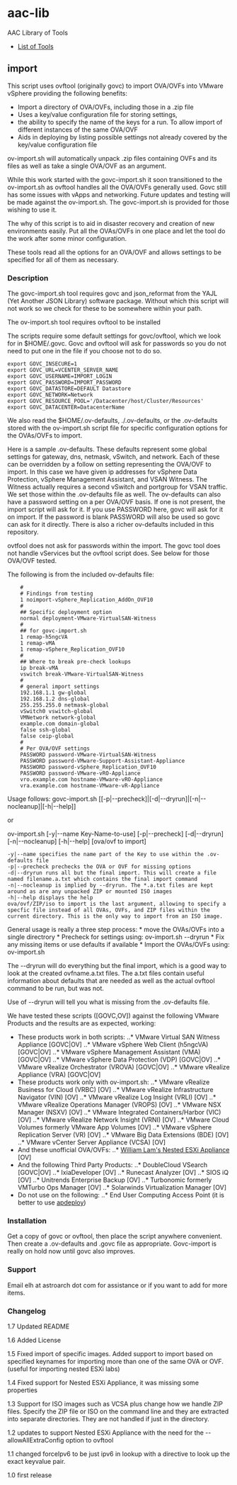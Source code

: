 # aac-lib
AAC Library of Tools

- <a href=https://github.com/Texiwill/aac-lib/tree/master/>List of Tools</a>

## import
This script uses ovftool (originally govc) to import OVA/OVFs into VMware
vSphere providing the following benefits:

* Import a directory of OVA/OVFs, including those in a .zip file
* Uses a key/value configuration file for storing settings, 
* the ability to specify the name of the keys for a run. To allow import of different instances of the same OVA/OVF
* Aids in deploying by listing possible settings not already covered by the key/value configuration file

ov-import.sh will automatically unpack .zip files containing OVFs and its files as well as take a single OVA/OVF as an argument.

While this work started with the govc-import.sh it soon transitioned to
the ov-import.sh as ovftool handles all the OVA/OVFs generally used. Govc
still has some issues with vApps and networking. Future updates and
testing will be made against the ov-import.sh. The govc-import.sh is
provided for those wishing to use it.

The why of this script is to aid in disaster recovery and creation of
new environments easily. Put all the OVAs/OVFs in one place and let the
tool do the work after some minor configuration. 

These tools read all the options for an OVA/OVF and allows settings to
be specified for all of them as necessary.

### Description
The govc-import.sh tool requires govc and json_reformat from the YAJL
(Yet Another JSON Library) software package. Without which this script
will not work so we check for these to be somewhere within your path.

The ov-import.sh tool requires ovftool to be installed

The scripts require some default settings for govc/ovftool, which we
look for in $HOME/.govc. Govc and ovftool will ask for passwords so you
do not need to put one in the file if you choose not to do so.

```
export GOVC_INSECURE=1
export GOVC_URL=VCENTER_SERVER_NAME
export GOVC_USERNAME=IMPORT_LOGIN
export GOVC_PASSWORD=IMPORT_PASSWORD
export GOVC_DATASTORE=DEFAULT Datastore
export GOVC_NETWORK=Network
export GOVC_RESOURCE_POOL='/Datacenter/host/Cluster/Resources'
export GOVC_DATACENTER=DatacenterName
```

We also read the $HOME/.ov-defaults, ./.ov-defaults, or the
.ov-defaults stored with the ov-import.sh script file for specific
configuration options for the OVAs/OVFs to import.

Here is a sample .ov-defaults. These defaults represent some
global settings for gateway, dns, netmask, vSwitch, and network. Each of
these can be overridden by a follow on setting representing the OVA/OVF
to import. In this case we have given ip addresses for vSphere Data
Protection, vSphere Management Assistant, and VSAN Witness. The Witness
actually requires a second vSwitch and portgroup for VSAN traffic. We set
those within the .ov-defaults file as well. The ov-defaults can also
have a password setting on a per OVA/OVF basis. If one is not present,
the import script will ask for it. If you use PASSWORD here, govc will
ask for it on import. If the password is blank PASSWORD will also be
used so govc can ask for it directly. There is also a richer ov-defaults
included in this repository.

ovtfool does not ask for passwords within the import. The govc tool does
not handle vServices but the ovftool script does. See below for those
OVA/OVF tested.

The following is from the included ov-defaults file:
```
	#
	# Findings from testing
	1 noimport-vSphere_Replication_AddOn_OVF10
	#
	## Specific deployment option
	normal deployment-VMware-VirtualSAN-Witness
	#
	## for govc-import.sh
	1 remap-h5ngcVA
	1 remap-vMA
	1 remap-vSphere_Replication_OVF10
	#
	## Where to break pre-check lookups
	ip break-vMA
	vswitch break-VMware-VirtualSAN-Witness
	#
	# general import settings
	192.168.1.1 gw-global
	192.168.1.2 dns-global
	255.255.255.0 netmask-global
	vSwitch0 vswitch-global
	VMNetwork network-global
	example.com domain-global
	false ssh-global
	false ceip-global
	#
	# Per OVA/OVF settings
	PASSWORD password-VMware-VirtualSAN-Witness
	PASSWORD password-VMware-Support-Assistant-Appliance
	PASSWORD password-vSphere_Replication_OVF10
	PASSWORD password-VMware-vRO-Appliance
	vro.example.com hostname-VMware-vRO-Appliance
	vra.example.com hostname-VMware-vR-Appliance
```

Usage follows:
govc-import.sh [[-p|--precheck]|[-d|--dryrun]|[-n|--nocleanup]|[-h|--help]]

or

ov-import.sh [-y|--name Key-Name-to-use] [-p|--precheck] [-d|--dryrun] [-n|--nocleanup] [-h|--help] [ova/ovf to import]

	-y|--name specifies the name part of the Key to use within the .ov-defaults file
	-p|--precheck prechecks the OVA or OVF for missing options
	-d|--dryrun runs all but the final import. This will create a file named filename.a.txt which contains the final import command
	-n|--nocleanup is implied by --dryrun. The *.a.txt files are kept around as are any unpacked ZIP or mounted ISO images
	-h|--help displays the help
	ova/ovf/ZIP/iso to import is the last argument, allowing to specify a specfic file instead of all OVAs, OVFs, and ZIP files within the current directory. This is the only way to import from an ISO image.

General usage is really a three step process:
	* move the OVAs/OVFs into a single directrory
	* Precheck for settings using: ov-import.sh --dryrun
	* Fix any missing items or use defaults if available
	* Import the OVAs/OVFs using: ov-import.sh


The --dryrun will do everything but the final import, which is
a good way to look at the created ovfname.a.txt files. The a.txt files
contain useful information about defaults that are needed as well as
the actual ovftool command to be run, but was not.

Use of --dryrun will tell you what is missing from the .ov-defaults file.

We have tested these scripts ([GOVC,OV]) against the following VMware
Products and the results are as expected, working:

* These products work in both scripts:
..* VMware Virtual SAN Witness Appliance [GOVC|OV]
..* VMware vSphere Web Client (h5ngcVA) [GOVC|OV]
..* VMware vSphere Management Assistant (VMA) [GOVC|OV]
..* VMware vSphere Data Protection (VDP) [GOVC|OV]
..* VMware vRealize Orchestrator (VROVA) [GOVC|OV]
..* VMware vRealize Appliance (VRA) [GOVC|OV]
* These products work only with ov-import.sh:
..* VMware vRealize Business for Cloud (VRBC) [OV]
..* VMware vRealize Infrastructure Navigator (VIN) [OV]
..* VMware vRealize Log Insight (VRLI) [OV]
..* VMware vRealize Operations Manager (VROPS) [OV]
..* VMware NSX Manager (NSXV) [OV]
..* VMware Integrated Containers/Harbor (VIC) [OV]
..* VMware vRealize Network Insight (VRNI) [OV]
..* VMware Cloud Volumes formerly VMware App Volumes [OV]
..* VMware vSphere Replication Server (VR) [OV]
..* VMware Big Data Extensions (BDE) [OV]
..* VMware vCenter Server Appliance (VCSA) [OV]
* And these unofficial OVA/OVFs:
..* <a href="http://www.virtuallyghetto.com/2016/11/esxi-6-5-virtual-appliance-is-now-available.html">William Lam's Nested ESXi Appliance</a> [OV]
* And the following Third Party Products:
..* DoubleCloud VSearch [GOVC|OV]
..* IxiaDeveloper [OV]
..* Runecast Analyzer [OV]
..* SIOS iQ [OV]
..* Unitrends Enterprise Backup [OV]
..* Turbonomic formerly VMTurbo Ops Manager [OV]
..* Solarwinds Virtualization Manager [OV]
* Do not use on the following:
..* End User Computing Access Point (it is better to use <a href=https://communities.vmware.com/docs/DOC-30835>apdeploy</a>)

### Installation
Get a copy of govc or ovftool, then place the script anywhere
convenient. Then create a .ov-defaults and .govc file as appropriate.
Govc-import is really on hold now until govc also improves.

### Support
Email elh at astroarch dot com for assistance or if you want to add
for more items.

### Changelog
1.7 Updated README

1.6 Added License

1.5 Fixed import of specific images. Added support to import based on specified keynames for importing more than one of the same OVA or OVF. (useful for importing nested ESXi labs)

1.4 Fixed support for Nested ESXi Appliance, it was missing some properties

1.3 Support for ISO images such as VCSA plus change how we handle ZIP files. Specify the ZIP file or ISO on the command line and they are extracted into separate directories. They are not handled if just in the directory.

1.2 updates to support Nested ESXi Appliance with the need for the --allowAllExtraConfig option to ovftool

1.1 changed forceIpv6 to be just ipv6 in lookup with a directive to look up the exact keyvalue pair. 

1.0 first release
